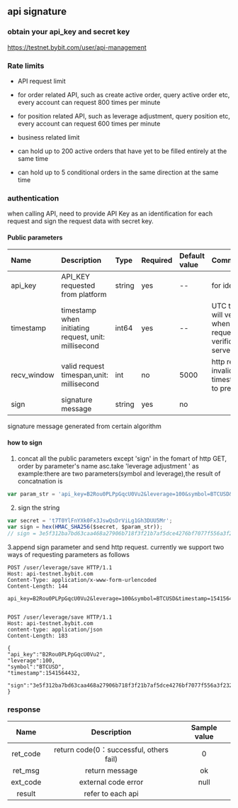 ## api signature 
### obtain your api_key and secret key
<a href="https://testnet.bybit.com/user/api-management">https://testnet.bybit.com/user/api-management</a>
 
### Rate limits
 
* API request limit
 * for order related API, such as create active order, query active order etc, every account can request 800 times per minute 
 * for position related API, such as leverage adjustment, query position etc, every account can request 600 times per minute
 
* business related limit 
 * can hold up to 200 active orders that have yet to be filled entirely at the same time
 * can hold up to 5 conditional orders in the same direction at the same time 
 
### authentication
 
when calling API, need to provide API Key as an identification for each request and sign the request data with secret key.
 
#### Public parameters
Name | Description | Type | Required | Default value| Comments
:- | :- | :- | :- | :- | :-
api_key | API_KEY requested from platform | string | yes | -- | for identification
timestamp | timestamp when initiating request, unit: millisecond | int64 | yes | -- | UTC timestamp, server will verify this peter when it receives the request, rule of verification: timestamp < server_time + 1000
recv_window| valid request timespan,unit: millisecond| int | no | 5000 | http request will be invalid after this time: timestamp+recv_window, to prevent replay attack 
sign | signature message |  string | yes | no |
signature message generated from certain algorithm
 
#### how to sign
1. concat all the public parameters except 'sign' in the fomart of http GET, order by parameter's name asc.take 'leverage adjustment ' as example:there are two parameters(symbol and leverage),the result of concatnation is 
 
``` js
var param_str = 'api_key=B2Rou0PLPpGqcU0Vu2&leverage=100&symbol=BTCUSD&timestamp=1541564432';
```
 
2. sign the string
```js
var secret = 't7T0YlFnYXk0Fx3JswQsDrViLg1Gh3DUU5Mr';
var sign = hex(HMAC_SHA256($secret, $param_str));
// sign = 3e5f312ba7bd63caa468a27906b718f3f21b7af5dce4276bf7077f556a3f232c
```
 
3.append sign parameter and send http request. currently we support two ways of requesting parameters as follows
 
```http
POST /user/leverage/save HTTP/1.1
Host: api-testnet.bybit.com
Content-Type: application/x-www-form-urlencoded
Content-Length: 144
 
api_key=B2Rou0PLPpGqcU0Vu2&leverage=100&symbol=BTCUSD&timestamp=1541564432&sign=3e5f312ba7bd63caa468a27906b718f3f21b7af5dce4276bf7077f556a3f232c
 
```
 
```http
POST /user/leverage/save HTTP/1.1
Host: api-testnet.bybit.com
content-type: application/json
Content-Length: 183
 
{
​"api_key":"B2Rou0PLPpGqcU0Vu2",
​"leverage":100, 
​"symbol":"BTCUSD", 
​"timestamp":1541564432, 
​"sign":"3e5f312ba7bd63caa468a27906b718f3f21b7af5dce4276bf7077f556a3f232c" 
}
```
 
### response
 
Name | Description | Sample value|
:-: | :-: | :-:
ret_code | return code(0：successful, others fail) | 0
ret_msg | return message | ok
ext_code | external code error| null
result | refer to each api|
 